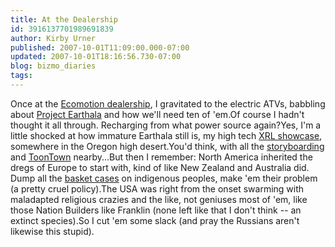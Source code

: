 ```yaml
---
title: At the Dealership
id: 3916137701989691839
author: Kirby Urner
published: 2007-10-01T11:09:00.000-07:00
updated: 2007-10-01T18:16:56.730-07:00
blog: bizmo_diaries
tags: 
---
```


Once at the [Ecomotion dealership](http://www.flickr.com/photos/17157315@N00/sets/72157602209081561/), I gravitated to the electric ATVs, babbling about [Project Earthala](http://worldgame.blogspot.com/2007/07/community-night.html) and how we'll need ten of 'em.Of course I hadn't thought it all through.  Recharging from what power source again?Yes, I'm a little shocked at how immature Earthala still is, my high tech [XRL showcase](http://controlroom.blogspot.com/2007/04/extremely-remote-living-xrl_10.html), somewhere in the Oregon high desert.You'd think, with all the [storyboarding](http://worldgame.blogspot.com/2006/01/location-scouting.html) and [ToonTown](http://worldgame.blogspot.com/2006/08/toontown.html) nearby...But then I remember:  North America inherited the dregs of Europe to start with, kind of like New Zealand and Australia did.  Dump all the [basket cases](http://mybizmo.blogspot.com/2006/12/new-world-movie-review.html) on indigenous peoples, make 'em their problem (a pretty cruel policy).The USA was right from the onset swarming with maladapted religious crazies and the like, not geniuses most of 'em, like those Nation Builders like Franklin (none left like that I don't think -- an extinct species).So I cut 'em some slack (and pray the Russians aren't likewise this stupid).